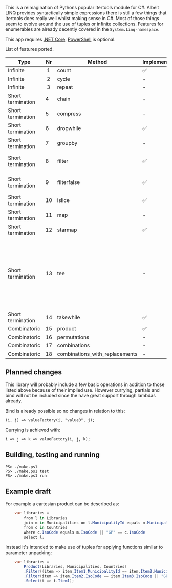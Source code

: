 This is a reimagination of Pythons popular Itertools module for C#. Albeit LINQ provides syntactically simple
expressions there is still a few things that Itertools does really well whilst making sense in C#. Most of those
things seem to evolve around the use of tuples or infinite collections. Features for enumerables are
already decently covered in the `System.Linq-namespace`.

This app requires [.NET Core](https://www.microsoft.com/net/core). [PowerShell](https://github.com/PowerShell/PowerShell) is optional.

List of features ported.

Type | Nr | Method | Implemented | Comment
------------ | ------------- | ------------- | ------------- | -------------
Infinite | 1 | count | :white_check_mark:  | 
Infinite | 2 | cycle | - |
Infinite | 3 | repeat | - |
Short termination | 4 | chain | - |
Short termination | 5 | compress | - |
Short termination | 6 | dropwhile | :white_check_mark: |
Short termination | 7 | groupby | - |
Short termination | 8 | filter | :white_check_mark: | Also overloads index
Short termination | 9 | filterfalse | :white_check_mark:  | Also overloads index
Short termination | 10 | islice | :white_check_mark: |
Short termination | 11 | map | - |
Short termination | 12 | starmap | :white_check_mark: |
Short termination | 13 | tee | - | Due to language design return tuple is defined by generics rather than argument.
Short termination | 14 | takewhile | :white_check_mark: |
Combinatoric | 15 | product | :white_check_mark: |
Combinatoric | 16 | permutations | - |
Combinatoric | 17 | combinations | - |
Combinatoric | 18 | combinations_with_replacements | - |

## Planned changes
This library will probably include a few basic operations in addition to those listed above because
of their implied use. However currying, partials and bind will not be included since the have
great support through lambdas already.

Bind is already possible so no changes in relation to this:

    (i, j) => valueFactory(i, "value0", j);

Currying is achieved with:

    i => j => k => valueFactory(i, j, k);

## Building, testing and running

    PS> ./make.ps1
    PS> ./make.ps1 test
    PS> ./make.ps1 run

## Example draft

For example a cartesian product can be described as:

```csharp
    var libraries =
        from l in Libraries
        join m in Municipalities on l.MunicipalityId equals m.MunicipalityId
        from c in Countries
        where c.IsoCode equals m.IsoCode || "GP" == c.IsoCode
        select l;
```

Instead it's intended to make use of tuples for applying functions similar to parameter unpacking:

```csharp
    var libraries =
        Product(Libraries, Municipalities, Countries)
        .Filter((item => item.Item1.MunicipalityId == item.Item2.MunicipalityId)
        .Filter(item => item.Item2.IsoCode == item.Item3.IsoCode || "GP" == item.Item3.IsoCode)
        .Select(t => t.Item1);
```
